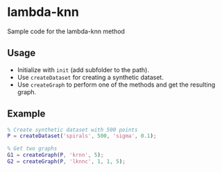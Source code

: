 # lambda-knn
Sample code for the lambda-knn method
## Usage
- Initialize with `init` (add subfolder to the path).
- Use `createDataset` for creating a synthetic dataset.
- Use `createGraph` to perform one of the methods and get the resulting graph.

## Example
```matlab
% Create synthetic dataset with 500 points
P = createDataset('spirals', 500, 'sigma', 0.1);

% Get two graphs
G1 = createGraph(P, 'krnn', 5);
G2 = createGraph(P, 'lknnc', 1, 1, 5);
```
